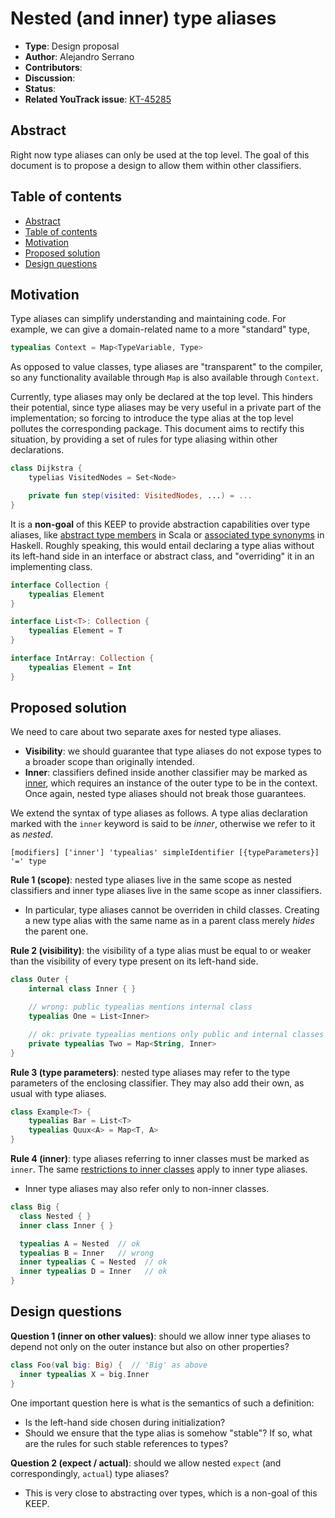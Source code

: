 # Nested (and inner) type aliases

* **Type**: Design proposal
* **Author**: Alejandro Serrano
* **Contributors**: 
* **Discussion**: 
* **Status**: 
* **Related YouTrack issue**: [KT-45285](https://youtrack.jetbrains.com/issue/KT-45285/Support-nested-and-local-type-aliases)

## Abstract

Right now type aliases can only be used at the top level. The goal of this document is to propose a design to allow them within other classifiers.

## Table of contents

* [Abstract](#abstract)
* [Table of contents](#table-of-contents)
* [Motivation](#motivation)
* [Proposed solution](#proposed-solution)
* [Design questions](#design-questions)

## Motivation

Type aliases can simplify understanding and maintaining code. For example, we can give a domain-related name to a more "standard" type,

```kotlin
typealias Context = Map<TypeVariable, Type>
```

As opposed to value classes, type aliases are "transparent" to the compiler, so any functionality available through `Map` is also available through `Context`.

Currently, type aliases may only be declared at the top level. This hinders their potential, since type aliases may be very useful in a private part of the implementation; so forcing to introduce the type alias at the top level pollutes the corresponding package. This document aims to rectify this situation, by providing a set of rules for type aliasing within other declarations.

```kotlin
class Dijkstra {
    typelias VisitedNodes = Set<Node>

    private fun step(visited: VisitedNodes, ...) = ...
}
```

It is a **non-goal** of this KEEP to provide abstraction capabilities over type aliases, like [abstract type members](https://docs.scala-lang.org/tour/abstract-type-members.html) in Scala or [associated type synonyms](https://wiki.haskell.org/GHC/Type_families) in Haskell. Roughly speaking, this would entail declaring a type alias without its left-hand side in an interface or abstract class, and "overriding" it in an implementing class.

```kotlin
interface Collection {
    typealias Element
}

interface List<T>: Collection {
    typealias Element = T
}

interface IntArray: Collection {
    typealias Element = Int
}
```

## Proposed solution

We need to care about two separate axes for nested type aliases.

- **Visibility**: we should guarantee that type aliases do not expose types to a broader scope than originally intended.
- **Inner**: classifiers defined inside another classifier may be marked as [inner](https://kotlinlang.org/spec/declarations.html#nested-and-inner-classifiers), which requires an instance of the outer type to be in the context. Once again, nested type aliases should not break those guarantees.

We extend the syntax of type aliases as follows. A type alias declaration marked with the `inner` keyword is said to be _inner_, otherwise we refer to it as _nested_.

```
[modifiers] ['inner'] 'typealias' simpleIdentifier [{typeParameters}] '=' type
```

**Rule 1 (scope)**: nested type aliases live in the same scope as nested classifiers and inner type aliases live in the same scope as inner classifiers.

- In particular, type aliases cannot be overriden in child classes. Creating a new type alias with the same name as in a parent class merely _hides_ the parent one.

**Rule 2 (visibility)**: the visibility of a type alias must be equal to or weaker than the visibility of every type present on its left-hand side.

```kotlin
class Outer {
    internal class Inner { }

    // wrong: public typealias mentions internal class
    typealias One = List<Inner>

    // ok: private typealias mentions only public and internal classes
    private typealias Two = Map<String, Inner>
}
```

**Rule 3 (type parameters)**: nested type aliases may refer to the type parameters of the enclosing classifier. They may also add their own, as usual with type aliases.

```kotlin
class Example<T> {
    typealias Bar = List<T>
    typealias Quux<A> = Map<T, A>
}
```

**Rule 4 (inner)**: type aliases referring to inner classes must be marked as `inner`. The same [restrictions to inner classes](https://kotlinlang.org/spec/declarations.html#nested-and-inner-classifiers) apply to inner type aliases.

- Inner type aliases may also refer only to non-inner classes.

```kotlin
class Big {
  class Nested { }
  inner class Inner { }

  typealias A = Nested  // ok
  typealias B = Inner   // wrong
  inner typealias C = Nested  // ok
  inner typealias D = Inner   // ok
}
```

## Design questions

**Question 1 (inner on other values)**: should we allow inner type aliases to depend not only on the outer instance but also on other properties?

```kotlin
class Foo(val big: Big) {  // 'Big' as above
  inner typealias X = big.Inner
}
```

One important question here is what is the semantics of such a definition:

- Is the left-hand side chosen during initialization?
- Should we ensure that the type alias is somehow "stable"? If so, what are the rules for such stable references to types?

**Question 2 (expect / actual)**: should we allow nested `expect` (and correspondingly, `actual`) type aliases?

- This is very close to abstracting over types, which is a non-goal of this KEEP.